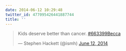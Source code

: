 ```yaml
---
date: 2014-06-12 10:29:48
twitter_id: 477095426441887744
title: ''
---
```


<blockquote class="twitter-tweet"><p lang="en" dir="ltr">Kids deserve better than cancer. <a href="https://twitter.com/hashtag/663399Becca?src=hash&amp;ref_src=twsrc%5Etfw">#663399Becca</a></p>&mdash; Stephen Hackett (@ismh) <a href="https://twitter.com/ismh/status/477069551754940417?ref_src=twsrc%5Etfw">June 12, 2014</a></blockquote>
<script async src="https://platform.twitter.com/widgets.js" charset="utf-8"></script>
